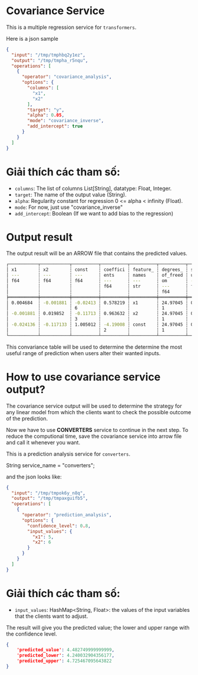 # Covariance Service

This is a multiple regression service for `transformers`.

Here is a json sample
```JSON
{
  "input": "/tmp/tmphbq2y1ez",
  "output": "/tmp/tmpha_r5nqu",
  "operations": [
    {
      "operator": "covariance_analysis",
      "options": {
        "columns": [
          "x1",
          "x2"
        ],
        "target": "y",
        "alpha": 0.05,
        "mode": "covariance_inverse",
        "add_intercept": true
      }
    }
  ]
}
```


# Giải thích các tham số:

- `columns`: The list of columns List[String], datatype: Float, Integer.
- `target`: The name of the output value (String).
- `alpha`: Regularity constant for regression 0 <= alpha < infinity (Float).
- `mode`: For now, just use "covariance_inverse"
- `add_intercept`: Boolean (If we want to add bias to the regression)


# Output result
The output result will be an ARROW file that contains the predicted values.

```sh
┌───────────┬───────────┬──────────┬──────────┬──────────┬──────────┬──────────┐
│ x1        ┆ x2        ┆ const    ┆ coeffici ┆ feature_ ┆ degrees_ ┆ sigma_sq │
│ ---       ┆ ---       ┆ ---      ┆ ents     ┆ names    ┆ of_freed ┆ uared    │
│ f64       ┆ f64       ┆ f64      ┆ ---      ┆ ---      ┆ om       ┆ ---      │
│           ┆           ┆          ┆ f64      ┆ str      ┆ ---      ┆ f64      │
│           ┆           ┆          ┆          ┆          ┆ f64      ┆          │
╞═══════════╪═══════════╪══════════╪══════════╪══════════╪══════════╪══════════╡
│ 0.004684  ┆ -0.001881 ┆ -0.02413 ┆ 0.578219 ┆ x1       ┆ 24.97045 ┆ 0.441799 │
│           ┆           ┆ 6        ┆          ┆          ┆ 1        ┆          │
│ -0.001881 ┆ 0.019852  ┆ -0.11713 ┆ 0.963632 ┆ x2       ┆ 24.97045 ┆ 0.441799 │
│           ┆           ┆ 3        ┆          ┆          ┆ 1        ┆          │
│ -0.024136 ┆ -0.117133 ┆ 1.005012 ┆ -4.19008 ┆ const    ┆ 24.97045 ┆ 0.441799 │
│           ┆           ┆          ┆ 2        ┆          ┆ 1        ┆          │
└───────────┴───────────┴──────────┴──────────┴──────────┴──────────┴──────────┘
```

This convariance table will be used to determine the determine the most useful range of prediction when users alter their wanted inputs.


# How to use covariance service output?


The covariance service output will be used to determine the strategy for any linear model from which the clients want to check the possible outcome of the prediction.

Now we have to use **CONVERTERS** service to continue in the next step. To reduce the computional time, save the covariance service into arrow file and call it whenever you want.

This is a prediction analysis service for `converters`.

String service_name = "converters";

and the json looks like:

```JSON
{
  "input": "/tmp/tmpok6y_n8q",
  "output": "/tmp/tmpaxguifb5",
  "operations": [
    {
      "operator": "prediction_analysis",
      "options": {
        "confidence_level": 0.8,
        "input_values": {
          "x1": 5,
          "x2": 6
        }
      }
    }
  ]
}
```

# Giải thích các tham số:

- `input_values`: HashMap<String, Float>: the values of the input variables that the clients want to adjust.

The result will give you the predicted value; the lower and upper range with the confidence level.

```JSON
{
	'predicted_value': 4.482749999999999,
	'predicted_lower': 4.240032904356177,
	'predicted_upper': 4.725467095643822
}
```
